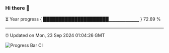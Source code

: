 ### Hi there 👋

⏳ Year progress { █████████████████████▁▁▁▁▁▁▁▁▁ } 72.69 %

---

⏰ Updated on Mon, 23 Sep 2024 01:04:26 GMT

![Progress Bar CI](https://github.com/liununu/liununu/workflows/Progress%20Bar%20CI/badge.svg)
